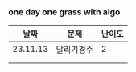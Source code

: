 ### one day one grass with algo

| 날짜     | 문제       | 난이도 |
| -------- | ---------- | ------ |
| 23.11.13 | 달리기경주 | 2      |
|          |            |        |
|          |            |        |

